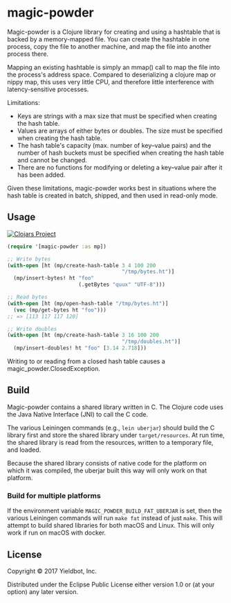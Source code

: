# magic-powder

Magic-powder is a Clojure library for creating and using a hashtable
that is backed by a memory-mapped file. You can create the hashtable
in one process, copy the file to another machine, and map the file
into another process there.

Mapping an existing hashtable is simply an mmap() call to map the file
into the process's address space. Compared to deserializing a clojure
map or nippy map, this uses very little CPU, and therefore little
interference with latency-sensitive processes.

Limitations:
* Keys are strings with a max size that must be specified when
  creating the hash table.
* Values are arrays of either bytes or doubles. The size must be
  specified when creating the hash table.
* The hash table's capacity (max. number of key–value pairs) and the
  number of hash buckets must be specified when creating the hash
  table and cannot be changed.
* There are no functions for modifying or deleting a key–value pair
  after it has been added.

Given these limitations, magic-powder works best in situations where
the hash table is created in batch, shipped, and then used in
read-only mode.

## Usage

[![Clojars Project](https://img.shields.io/clojars/v/yieldbot/magic-powder.svg)](https://clojars.org/yieldbot/magic-powder)

``` clojure
(require '[magic-powder :as mp])

;; Write bytes
(with-open [ht (mp/create-hash-table 3 4 100 200
                                     "/tmp/bytes.ht")]
  (mp/insert-bytes! ht "foo"
                       (.getBytes "quux" "UTF-8")))

;; Read bytes
(with-open [ht (mp/open-hash-table "/tmp/bytes.ht")]
  (vec (mp/get-bytes ht "foo")))
;; => [113 117 117 120]

;; Write doubles
(with-open [ht (mp/create-hash-table 3 16 100 200
                                     "/tmp/doubles.ht")]
  (mp/insert-doubles! ht "foo" [3.14 2.718]))
```

Writing to or reading from a closed hash table causes a
magic_powder.ClosedException.


## Build

Magic-powder contains a shared library written in C. The Clojure code
uses the Java Native Interface (JNI) to call the C code.

The various Leiningen commands (e.g., `lein uberjar`) should build the
C library first and store the shared library under
`target/resources`. At run time, the shared library is read from the
resources, written to a temporary file, and loaded.

Because the shared library consists of native code for the platform on
which it was compiled, the uberjar built this way will only work on
that platform.

### Build for multiple platforms

If the environment variable `MAGIC_POWDER_BUILD_FAT_UBERJAR` is set,
then the various Leiningen commands will run `make fat` instead of
just `make`. This will attempt to build shared libraries for both
macOS and Linux. This will only work if run on macOS with docker.


## License

Copyright © 2017 Yieldbot, Inc.

Distributed under the Eclipse Public License either version 1.0 or (at
your option) any later version.
